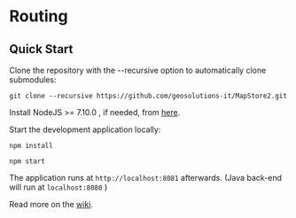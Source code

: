 Routing
==========

Quick Start
------------

Clone the repository with the --recursive option to automatically clone submodules:

`git clone --recursive https://github.com/geosolutions-it/MapStore2.git`

Install NodeJS >= 7.10.0 , if needed, from [here](https://nodejs.org/en/download/releases/).

Start the development application locally:

`npm install`

`npm start`

The application runs at `http://localhost:8081` afterwards. (Java back-end will run at `localhost:8080` )

Read more on the [wiki](https://github.com/geosolutions-it/MapStore2.git/wiki).
